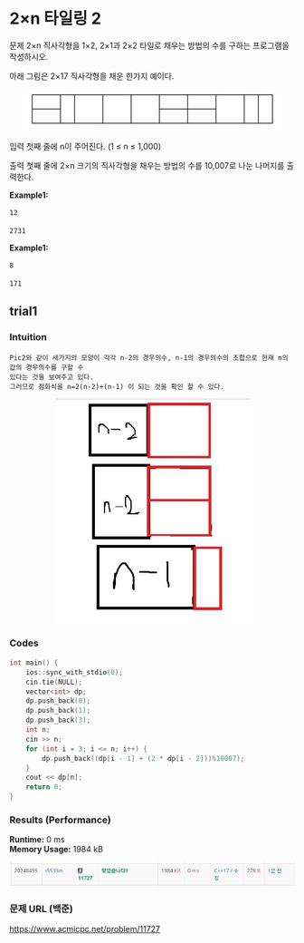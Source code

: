 # 2×n 타일링 2

문제
2×n 직사각형을 1×2, 2×1과 2×2 타일로 채우는 방법의 수를 구하는 프로그램을 작성하시오.

아래 그림은 2×17 직사각형을 채운 한가지 예이다.

<p align="center"> 
<img src="./pic.JPG">
</p>

입력
첫째 줄에 n이 주어진다. (1 ≤ n ≤ 1,000)

출력
첫째 줄에 2×n 크기의 직사각형을 채우는 방법의 수를 10,007로 나눈 나머지를 출력한다.

**Example1:**   
```
12

2731
```

**Example1:**   
```
8

171
```

## trial1
### Intuition
```
Pic2와 같이 세가지의 모양이 각각 n-2의 경우의수, n-1의 경우의수의 조합으로 현재 n의 값의 경우의수를 구할 수
있다는 것을 보여주고 있다.
그러므로 점화식을 n=2(n-2)+(n-1) 이 되는 것을 확인 할 수 있다.
```
<p align="center"> 
<img src="./pic2.JPG">
</p>

### Codes  
```cpp
int main() {
	ios::sync_with_stdio(0);
	cin.tie(NULL);
	vector<int> dp;
	dp.push_back(0);
	dp.push_back(1);
	dp.push_back(3);
	int n;
	cin >> n;
	for (int i = 3; i <= n; i++) {
		dp.push_back((dp[i - 1] + (2 * dp[i - 2]))%10007);
	}
	cout << dp[n];
	return 0;
}
```

### Results (Performance)    
**Runtime:**  0 ms   
**Memory Usage:** 	1984 kB    


<p align="center"> 
<img src="./capture.JPG">
</p>


### 문제 URL (백준)  
https://www.acmicpc.net/problem/11727